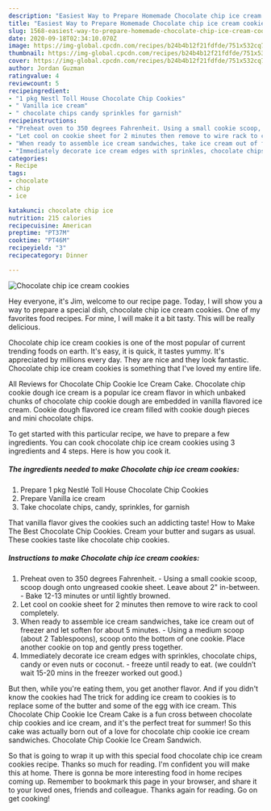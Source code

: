 ```yaml
---
description: "Easiest Way to Prepare Homemade Chocolate chip ice cream cookies"
title: "Easiest Way to Prepare Homemade Chocolate chip ice cream cookies"
slug: 1568-easiest-way-to-prepare-homemade-chocolate-chip-ice-cream-cookies
date: 2020-09-18T02:34:10.070Z
image: https://img-global.cpcdn.com/recipes/b24b4b12f21fdfde/751x532cq70/chocolate-chip-ice-cream-cookies-recipe-main-photo.jpg
thumbnail: https://img-global.cpcdn.com/recipes/b24b4b12f21fdfde/751x532cq70/chocolate-chip-ice-cream-cookies-recipe-main-photo.jpg
cover: https://img-global.cpcdn.com/recipes/b24b4b12f21fdfde/751x532cq70/chocolate-chip-ice-cream-cookies-recipe-main-photo.jpg
author: Jordan Guzman
ratingvalue: 4
reviewcount: 5
recipeingredient:
- "1 pkg Nestl Toll House Chocolate Chip Cookies"
- " Vanilla ice cream"
- " chocolate chips candy sprinkles for garnish"
recipeinstructions:
- "Preheat oven to 350 degrees Fahrenheit. Using a small cookie scoop, scoop dough onto ungreased cookie sheet. Leave about 2&#34; in-between. Bake 12-13 minutes or until lightly browned."
- "Let cool on cookie sheet for 2 minutes then remove to wire rack to cool completely."
- "When ready to assemble ice cream sandwiches, take ice cream out of freezer and let soften for about 5 minutes. Using a medium scoop (about 2 Tablespoons), scoop onto the bottom of one cookie. Place another cookie on top and gently press together."
- "Immediately decorate ice cream edges with sprinkles, chocolate chips, candy or even nuts or coconut.  freeze until ready to eat. (we couldn’t wait 15-20 mins in the freezer worked out good.)"
categories:
- Recipe
tags:
- chocolate
- chip
- ice

katakunci: chocolate chip ice 
nutrition: 215 calories
recipecuisine: American
preptime: "PT37M"
cooktime: "PT46M"
recipeyield: "3"
recipecategory: Dinner

---
```



![Chocolate chip ice cream cookies](https://img-global.cpcdn.com/recipes/b24b4b12f21fdfde/751x532cq70/chocolate-chip-ice-cream-cookies-recipe-main-photo.jpg)

Hey everyone, it's Jim, welcome to our recipe page. Today, I will show you a way to prepare a special dish, chocolate chip ice cream cookies. One of my favorites food recipes. For mine, I will make it a bit tasty. This will be really delicious.

Chocolate chip ice cream cookies is one of the most popular of current trending foods on earth. It's easy, it is quick, it tastes yummy. It's appreciated by millions every day. They are nice and they look fantastic. Chocolate chip ice cream cookies is something that I've loved my entire life.

All Reviews for Chocolate Chip Cookie Ice Cream Cake. Chocolate chip cookie dough ice cream is a popular ice cream flavor in which unbaked chunks of chocolate chip cookie dough are embedded in vanilla flavored ice cream. Cookie dough flavored ice cream filled with cookie dough pieces and mini chocolate chips.


To get started with this particular recipe, we have to prepare a few ingredients. You can cook chocolate chip ice cream cookies using 3 ingredients and 4 steps. Here is how you cook it.

<!--inarticleads1-->

##### The ingredients needed to make Chocolate chip ice cream cookies:

1. Prepare 1 pkg Nestlé Toll House Chocolate Chip Cookies
1. Prepare  Vanilla ice cream
1. Take  chocolate chips, candy, sprinkles, for garnish


That vanilla flavor gives the cookies such an addicting taste! How to Make The Best Chocolate Chip Cookies. Cream your butter and sugars as usual. These cookies taste like chocolate chip cookies. 

<!--inarticleads2-->

##### Instructions to make Chocolate chip ice cream cookies:

1. Preheat oven to 350 degrees Fahrenheit. - Using a small cookie scoop, scoop dough onto ungreased cookie sheet. Leave about 2&#34; in-between. - Bake 12-13 minutes or until lightly browned.
1. Let cool on cookie sheet for 2 minutes then remove to wire rack to cool completely.
1. When ready to assemble ice cream sandwiches, take ice cream out of freezer and let soften for about 5 minutes. - Using a medium scoop (about 2 Tablespoons), scoop onto the bottom of one cookie. Place another cookie on top and gently press together.
1. Immediately decorate ice cream edges with sprinkles, chocolate chips, candy or even nuts or coconut. -  freeze until ready to eat. (we couldn’t wait 15-20 mins in the freezer worked out good.)


But then, while you&#39;re eating them, you get another flavor. And if you didn&#39;t know the cookies had The trick for adding ice cream to cookies is to replace some of the butter and some of the egg with ice cream. This Chocolate Chip Cookie Ice Cream Cake is a fun cross between chocolate chip cookies and ice cream, and it&#39;s the perfect treat for summer! So this cake was actually born out of a love for chocolate chip cookie ice cream sandwiches. Chocolate Chip Cookie Ice Cream Sandwich. 

So that is going to wrap it up with this special food chocolate chip ice cream cookies recipe. Thanks so much for reading. I'm confident you will make this at home. There is gonna be more interesting food in home recipes coming up. Remember to bookmark this page in your browser, and share it to your loved ones, friends and colleague. Thanks again for reading. Go on get cooking!
